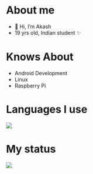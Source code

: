 # About me
- 👋 Hi, I’m Akash 
- 19 yrs old, Indian student ✨

# Knows About
- Android Development
- Linux
- Raspberry Pi

# Languages I use
<img src="https://github-readme-stats.vercel.app/api/top-langs?username=Akash23q2"/>

# My status
<img src="https://github-readme-streak-stats.herokuapp.com/?user=Akash23q2"/>



